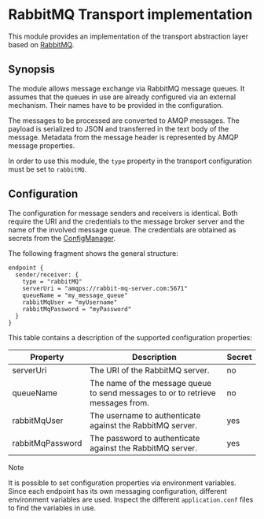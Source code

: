 # RabbitMQ Transport implementation

This module provides an implementation of the transport abstraction layer based on [RabbitMQ](https://www.rabbitmq.com/).

## Synopsis

The module allows message exchange via RabbitMQ message queues.
It assumes that the queues in use are already configured via an external mechanism.
Their names have to be provided in the configuration.

The messages to be processed are converted to AMQP messages.
The payload is serialized to JSON and transferred in the text body of the message.
Metadata from the message header is represented by AMQP message properties.

In order to use this module, the `type` property in the transport configuration must be set to `rabbitMQ`.

## Configuration

The configuration for message senders and receivers is identical.
Both require the URI and the credentials to the message broker server and the name of the involved message queue.
The credentials are obtained as secrets from the [ConfigManager](../../config/README.md).

The following fragment shows the general structure:

```
endpoint {
  sender/receiver: {
    type = "rabbitMQ"
    serverUri = "amqps://rabbit-mq-server.com:5671"
    queueName = "my_message_queue"
    rabbitMqUser = "myUsername"
    rabbitMqPassword = "myPassword"
  }
}
```

This table contains a description of the supported configuration properties:

| Property         | Description                                                                     | Secret |
|------------------|---------------------------------------------------------------------------------|--------|
| serverUri        | The URI of the RabbitMQ server.                                                 | no     |
| queueName        | The name of the message queue to send messages to or to retrieve messages from. | no     |
| rabbitMqUser     | The username to authenticate against the RabbitMQ server.                       | yes    |
| rabbitMqPassword | The password to authenticate against the RabbitMQ server.                       | yes    |

> [!NOTE]
> It is possible to set configuration properties via environment variables.
> Since each endpoint has its own messaging configuration, different environment variables are used.
> Inspect the different `application.conf` files to find the variables in use.
